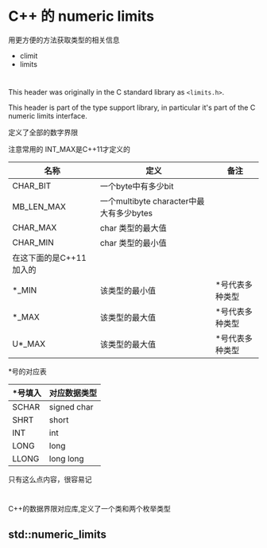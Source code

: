 # C++ 的 numeric limits

用更方便的方法获取类型的相关信息

* climit
* limits


# <climits>

This header was originally in the C standard library as `<limits.h>`.

This header is part of the type support library, in particular it's part of the C numeric limits interface. 


定义了全部的数字界限 


注意常用的 INT_MAX是C++11才定义的  

| 名称                    | 定义                                     | 备注            |
| ----------------------- | ---------------------------------------- | --------------- |
| CHAR_BIT                | 一个byte中有多少bit                      |
| MB_LEN_MAX              | 一个multibyte character中最大有多少bytes |
| CHAR_MAX                | char 类型的最大值                        |
| CHAR_MIN                | char 类型的最小值                        |
| 在这下面的是C++11加入的 |                                          |
| *_MIN                   | 该类型的最小值                           | *号代表多种类型 |
| *_MAX                   | 该类型的最大值                           | *号代表多种类型 |
| U*_MAX                  | 该类型的最大值                           | *号代表多种类型 |

*号的对应表

| *号填入 | 对应数据类型 |
| ------- | ------------ |
| SCHAR   | signed char  |
| SHRT    | short        |
| INT     | int          |
| LONG    | long         |
| LLONG   | long long    |

只有这么点内容，很容易记

# <limits>

C++的数据界限对应库,定义了一个类和两个枚举类型

## std::numeric_limits